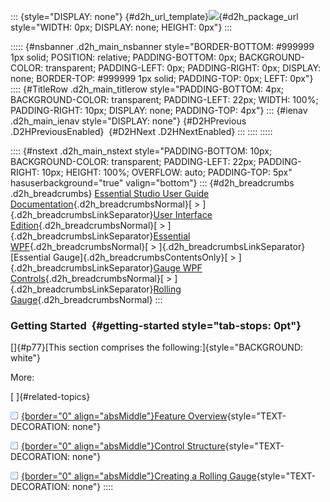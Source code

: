 ::: {style="DISPLAY: none"}
[](ms-xhelp:///?Id=d2h_url_template){#d2h_url_template}![](!package_url!){#d2h_package_url style="WIDTH: 0px; DISPLAY: none; HEIGHT: 0px"}
:::

::::: {#nsbanner .d2h_main_nsbanner style="BORDER-BOTTOM: #999999 1px solid; POSITION: relative; PADDING-BOTTOM: 0px; BACKGROUND-COLOR: transparent; PADDING-LEFT: 0px; PADDING-RIGHT: 0px; DISPLAY: none; BORDER-TOP: #999999 1px solid; PADDING-TOP: 0px; LEFT: 0px"}
:::: {#TitleRow .d2h_main_titlerow style="PADDING-BOTTOM: 4px; BACKGROUND-COLOR: transparent; PADDING-LEFT: 22px; WIDTH: 100%; PADDING-RIGHT: 10px; DISPLAY: none; PADDING-TOP: 4px"}
::: {#ienav .d2h_main_ienav style="DISPLAY: none"}
[](ms-xhelp:///?Id=b50d916e-e2da-4086-b2bd-f0761db2c4c0){#D2HPrevious .D2HPreviousEnabled}  [](ms-xhelp:///?Id=4da62cae-df83-4f76-ba9f-b0782a9521d6){#D2HNext .D2HNextEnabled}
:::
::::
:::::

:::: {#nstext .d2h_main_nstext style="PADDING-BOTTOM: 10px; BACKGROUND-COLOR: transparent; PADDING-LEFT: 22px; PADDING-RIGHT: 10px; HEIGHT: 100%; OVERFLOW: auto; PADDING-TOP: 5px" hasuserbackground="true" valign="bottom"}
::: {#d2h_breadcrumbs .d2h_breadcrumbs}
[Essential Studio User Guide Documentation](ms-xhelp:///?Id=12457748-09e3-4d74-a240-8e049cedf030){.d2h_breadcrumbsNormal}[ \> ]{.d2h_breadcrumbsLinkSeparator}[User Interface Edition](ms-xhelp:///?Id=c29296b7-531c-413b-a0ec-488ca1f7f669){.d2h_breadcrumbsNormal}[ \> ]{.d2h_breadcrumbsLinkSeparator}[Essential WPF](ms-xhelp:///?Id=7f4f82c5-151c-4262-94d0-75c4626c77bc){.d2h_breadcrumbsNormal}[ \> ]{.d2h_breadcrumbsLinkSeparator}[Essential Gauge]{.d2h_breadcrumbsContentsOnly}[ \> ]{.d2h_breadcrumbsLinkSeparator}[Gauge WPF Controls](ms-xhelp:///?Id=1b650d21-639c-453f-89e6-26b3efcea22b){.d2h_breadcrumbsNormal}[ \> ]{.d2h_breadcrumbsLinkSeparator}[Rolling Gauge](ms-xhelp:///?Id=b50d916e-e2da-4086-b2bd-f0761db2c4c0){.d2h_breadcrumbsNormal}
:::

### Getting Started  {#getting-started style="tab-stops: 0pt"}

[]{#p77}[This section comprises the following:]{style="BACKGROUND: white"}

More:

[ ]{#related-topics}

[![](button.gif){border="0" align="absMiddle"}Feature Overview](ms-xhelp:///?Id=258ae9b1-06a0-4035-b156-5d469f32e066){style="TEXT-DECORATION: none"}

[![](button.gif){border="0" align="absMiddle"}Control Structure](ms-xhelp:///?Id=13cb9992-792d-45a8-8db5-e48cc27b8aa5){style="TEXT-DECORATION: none"}

[![](button.gif){border="0" align="absMiddle"}Creating a Rolling Gauge](ms-xhelp:///?Id=b1a2abc4-83b2-41be-9a3a-2b29563c5387){style="TEXT-DECORATION: none"}
::::
